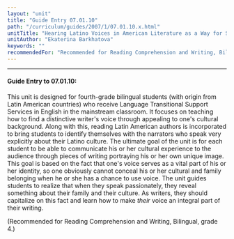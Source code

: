 ```yaml
---
layout: "unit"
title: "Guide Entry 07.01.10"
path: "/curriculum/guides/2007/1/07.01.10.x.html"
unitTitle: "Hearing Latino Voices in American Literature as a Way for Students to Understand Their Own Hispanic Identity"
unitAuthor: "Ekaterina Barkhatova"
keywords: ""
recommendedFor: "Recommended for Reading Comprehension and Writing, Bilingual, grade 4."
---
```

<body>
<hr/>
 <h4>
  Guide Entry to 07.01.10:
 </h4>
 <p>
  This unit is designed for fourth-grade bilingual students (with origin from Latin American countries) who receive Language Transitional Support Services in English in the mainstream classroom. It focuses on teaching how to find a distinctive writer's voice through appealing to one's cultural background. Along with this, reading Latin American authors is incorporated to bring students to identify themselves with the narrators who speak very explicitly about their Latino culture. The ultimate goal of the unit is for each student to be able to communicate his or her cultural experience to the audience through pieces of writing portraying his or her own unique image. This goal is based on the fact that one's voice serves as a vital part of his or her identity, so one obviously cannot conceal his or her cultural and family belonging when he or she has a chance to use voice. The unit guides students to realize that when they speak passionately, they reveal something about their family and their culture. As writers, they should capitalize on this fact and learn how to make
  <i>
   their
  </i>
  voice an integral part of their writing.
 </p>
<p>
  (Recommended for Reading Comprehension and Writing, Bilingual, grade 4.)
 </p>

</body>